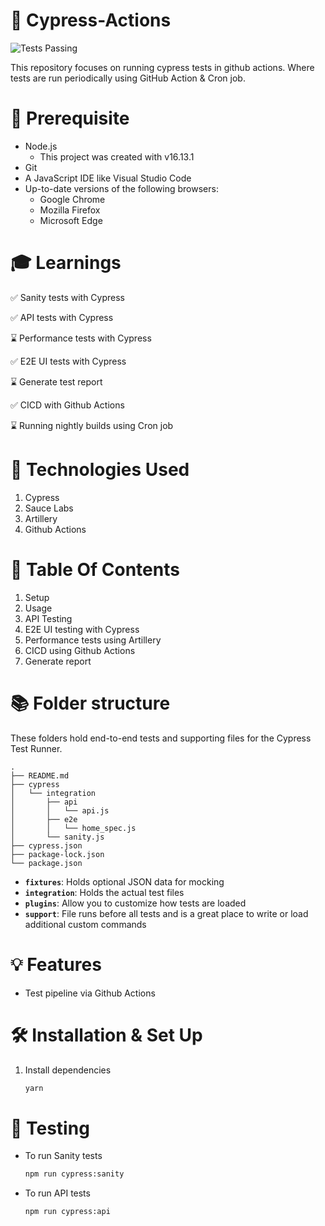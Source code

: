 # 🌟 Cypress-Actions
![Tests Passing](https://github.com/tux7P/Cypress-Actions/actions/workflows/sanity.yml/badge.svg)

This repository focuses on running cypress tests in github actions. Where tests are run periodically using GitHub Action & Cron job.

# 📝 Prerequisite
* Node.js
    * This project was created with v16.13.1
* Git
* A JavaScript IDE like Visual Studio Code
* Up-to-date versions of the following browsers:
    * Google Chrome
    * Mozilla Firefox
    * Microsoft Edge

# 🎓 Learnings

✅ Sanity tests with Cypress

✅ API tests with Cypress

⌛ Performance tests with Cypress

✅ E2E UI tests with Cypress

⌛ Generate test report

✅ CICD with Github Actions

⌛ Running nightly builds using Cron job


# 🦾 Technologies Used

1. Cypress
2. Sauce Labs
3. Artillery 
4. Github Actions

# 💼 Table Of Contents

1. Setup
2. Usage
3. API Testing
4. E2E UI testing with Cypress
5. Performance tests using Artillery
6. CICD using Github Actions
7. Generate report

# 📚 Folder structure

These folders hold end-to-end tests and supporting files for the Cypress Test Runner.
```
.
├── README.md
├── cypress
│   └── integration
│       ├── api
│       │   └── api.js
│       ├── e2e
│       │   └── home_spec.js
│       └── sanity.js
├── cypress.json
├── package-lock.json
└── package.json

```
* **`fixtures`**: Holds optional JSON data for mocking
* **`integration`**: Holds the actual test files
* **`plugins`**: Allow you to customize how tests are loaded
* **`support`**: File runs before all tests and is a great place to write or load additional custom commands

# 💡 Features

* Test pipeline via Github Actions

# 🛠 Installation & Set Up
 
1. Install dependencies

   ```sh
   yarn
   ```

# 🧪 Testing

* To run Sanity tests

   ```sh
   npm run cypress:sanity
   ```
* To run API tests

   ```sh
   npm run cypress:api
   ```